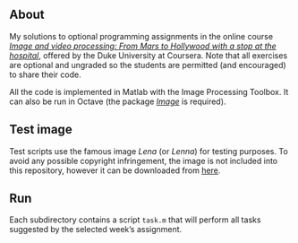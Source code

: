 ## About
My solutions to optional programming assignments in the online course 
_[Image and video processing: From Mars to Hollywood with a stop at the 
hospital](https://www.coursera.org/course/images)_, offered by the 
Duke University at Coursera. Note that all exercises are optional and 
ungraded so the students are permitted (and encouraged) to share their code.

All the code is implemented in Matlab with the Image Processing Toolbox. 
It can also be run in Octave (the package _[Image](http://octave.sourceforge.net/image/)_
is required).

## Test image
Test scripts use the famous image _Lena_ (or _Lenna_) for testing purposes. 
To avoid any possible copyright infringement, the image is not included 
into this repository, however it can be downloaded from [here](http://www.ece.rice.edu/~wakin/images/).

## Run
Each subdirectory contains a script `task.m` that will perform all tasks 
suggested by the selected week’s assignment.
